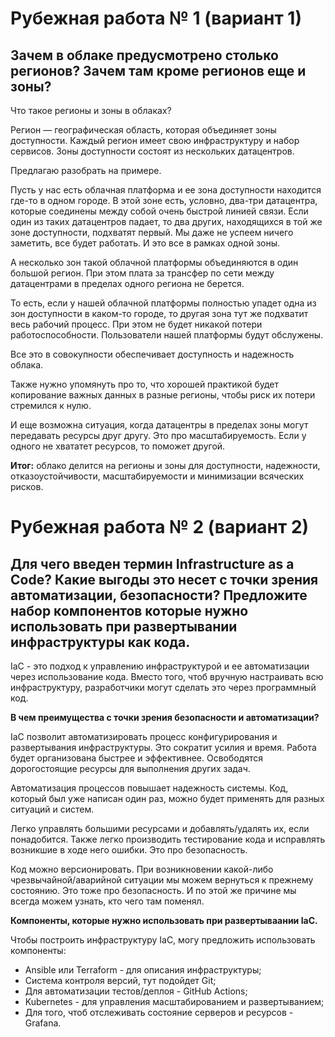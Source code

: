 # Рубежная работа № 1 (вариант 1)

## Зачем в облаке предусмотрено столько регионов? Зачем там кроме регионов еще и зоны?

Что такое регионы и зоны в облаках?

Регион — географическая область, которая объединяет зоны доступности. Каждый регион имеет свою инфраструктуру и набор сервисов. 
Зоны доступности состоят из нескольких датацентров.

Предлагаю разобрать на примере.

Пусть у нас есть облачная платформа и ее зона доступности находится где-то в одном городе.
В этой зоне есть, условно, два-три датацентра, которые соединены между собой очень быстрой линией связи.
Если один из таких датацентров падает, то два других, находящихся в той же зоне доступности, подхватят первый.
Мы даже не успеем ничего заметить, все будет работать.
И это все в рамках одной зоны.

А несколько зон такой облачной платформы объединяются в один большой регион.
При этом плата за трансфер по сети между датацентрами в пределах одного региона не берется.

То есть, если у нашей облачной платформы полностью упадет одна из зон доступности в каком-то городе, то другая зона тут же подхватит весь рабочий процесс.
При этом не будет никакой потери работоспособности. Пользователи нашей платформы будут обслужены.

Все это в совокупности обеспечивает доступность и надежность облака.

Также нужно упомянуть про то, что хорошей практикой будет копирование важных данных в разные регионы, чтобы риск их потери стремился к нулю.

И еще возможна ситуация, когда датацентры в пределах зоны могут передавать ресурсы друг другу.
Это про масштабируемость.
Если у одного не хвататет ресурсов, то поможет другой.

**Итог:** облако делится на регионы и зоны для доступности, надежности, отказоустойчивости, масштабируемости и минимизации всяческих рисков.

# Рубежная работа № 2 (вариант 2)

## Для чего введен термин Infrastructure as a Code? Какие выгоды это несет с точки зрения автоматизации, безопасности? Предложите набор компонентов которые нужно использовать при развертывании инфраструктуры как кода.

IaC - это подход к управлению инфраструктурой и ее автоматизации через использование кода. Вместо того, чтоб вручную настраивать всю инфраструктуру, разработчики могут сделать это через программный код.

**В чем преимущества с точки зрения безопасности и автоматизации?**

IaC позволит автоматизировать процесс конфигурирования и развертывания инфраструктуры. Это сократит усилия и время. Работа будет организована быстрее и эффективнее. Освободятся дорогостоящие ресурсы для выполнения других задач.

Автоматизация процессов повышает надежность системы. Код, который был уже написан один раз, можно будет применять для разных ситуаций и систем.

Легко управлять большими ресурсами и добавлять/удалять их, если понадобится. Также легко производить тестирование кода и исправлять возникшие в ходе него ошибки. Это про безопасность.

Код можно версионировать. При возникновении какой-либо чрезвычайной/аварийной ситуации мы можем вернуться к прежнему состоянию. Это тоже про безопасность. И по этой же причине мы всегда можем узнать, кто чего там поменял.

**Компоненты, которые нужно использовать при развертываании IaC.**

Чтобы построить инфраструктуру IaC, могу предложить использовать компоненты:

- Ansible или Terraform - для описания инфраструктуры;
- Система контроля версий, тут подойдет Git;
- Для автоматизации тестов/деплоя - GitHub Actions;
- Kubernetes - для управления масштабированием и развертыванием;
- Для того, чтоб отслеживать состояние серверов и ресурсов - Grafana. 
